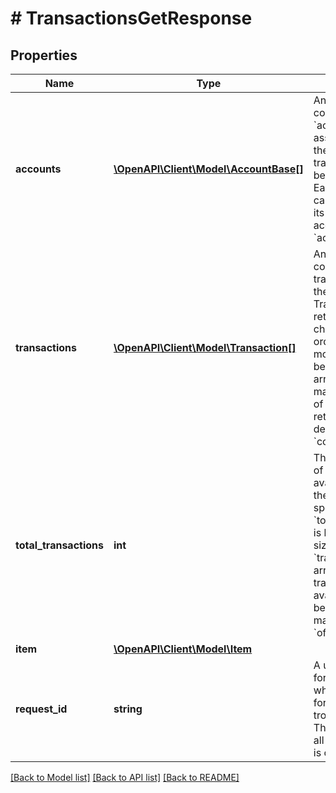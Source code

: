 # # TransactionsGetResponse

## Properties

Name | Type | Description | Notes
------------ | ------------- | ------------- | -------------
**accounts** | [**\OpenAPI\Client\Model\AccountBase[]**](AccountBase.md) | An array containing the &#x60;accounts&#x60; associated with the Item for which transactions are being returned. Each transaction can be mapped to its corresponding account via the &#x60;account_id&#x60; field. |
**transactions** | [**\OpenAPI\Client\Model\Transaction[]**](Transaction.md) | An array containing transactions from the account. Transactions are returned in reverse chronological order, with the most recent at the beginning of the array. The maximum number of transactions returned is determined by the &#x60;count&#x60; parameter. |
**total_transactions** | **int** | The total number of transactions available within the date range specified. If &#x60;total_transactions&#x60; is larger than the size of the &#x60;transactions&#x60; array, more transactions are available and can be fetched via manipulating the &#x60;offset&#x60; parameter. |
**item** | [**\OpenAPI\Client\Model\Item**](Item.md) |  |
**request_id** | **string** | A unique identifier for the request, which can be used for troubleshooting. This identifier, like all Plaid identifiers, is case sensitive. |

[[Back to Model list]](../../README.md#models) [[Back to API list]](../../README.md#endpoints) [[Back to README]](../../README.md)
